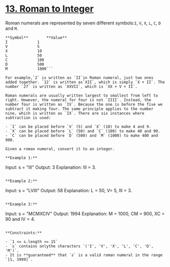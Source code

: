 # [13. Roman to Integer](https://leetcode.com/problems/roman-to-integer/)

Roman numerals are represented by seven different symbols:`I`, `V`, `X`, `L`, `C`, `D` and `M`.

```
**Symbol**        **Value** 
I             1
V             5
X             10
L             50
C             100
D             500
M             1000```

For example,`2` is written as `II`in Roman numeral, just two ones added together. `12` is written as`XII`, which is simply `X + II`. The number `27` is written as `XXVII`, which is `XX + V + II`.

Roman numerals are usually written largest to smallest from left to right. However, the numeral for four is not `IIII`. Instead, the number four is written as `IV`. Because the one is before the five we subtract it making four. The same principle applies to the number nine, which is written as `IX`. There are six instances where subtraction is used:

- `I` can be placed before `V` (5) and `X` (10) to make 4 and 9.
- `X` can be placed before `L` (50) and `C` (100) to make 40 and 90.
- `C` can be placed before `D` (500) and `M` (1000) to make 400 and 900.

Given a roman numeral, convert it to an integer.

**Example 1:** 

```
Input: s = "III"
Output: 3
Explanation: III = 3.
```

**Example 2:** 

```
Input: s = "LVIII"
Output: 58
Explanation: L = 50, V= 5, III = 3.
```

**Example 3:** 

```
Input: s = "MCMXCIV"
Output: 1994
Explanation: M = 1000, CM = 900, XC = 90 and IV = 4.
```

**Constraints:** 

- `1 <= s.length <= 15`
- `s` contains onlythe characters `('I', 'V', 'X', 'L', 'C', 'D', 'M')`.
- It is **guaranteed** that `s` is a valid roman numeral in the range `[1, 3999]`.